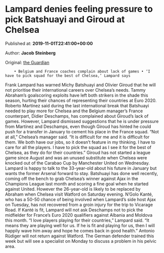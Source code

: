 
# Lampard denies feeling pressure to pick Batshuayi and Giroud at Chelsea

Published at: **2019-11-01T22:41:00+00:00**

Author: **Jacob Steinberg**

Original: [the Guardian](https://www.theguardian.com/football/2019/nov/01/frank-lampard-denies-pressure-pick-michy-batshuayi-olivier-giroud-chelsea)


        • Belgium and France coaches complain about lack of games • ‘I have to pick squad for the best of Chelsea,’ Lampard says
      
Frank Lampard has warned Michy Batshuayi and Olivier Giroud that he will not prioritise their international careers over Chelsea’s needs.
Tammy Abraham’s goalscoring exploits have left both strikers in the shade this season, hurting their chances of representing their countries at Euro 2020. Roberto Martínez said during the last international break that Batshuayi needed to play more for Chelsea and the Belgium manager’s France counterpart, Didier Deschamps, has complained about Giroud’s lack of games.
However, Lampard dismissed suggestions that he is under pressure from Martínez and Deschamps, even though Giroud has hinted he could push for a transfer in January to cement his place in the France squad.
“Not at all,” Chelsea’s manager said. “It is difficult for me and it is difficult for them. We both have our jobs, so it doesn’t feature in my thinking. I have to care for all the players. I have to pick the squad as I see it for the best of Chelsea, as they do for their countries.”
Giroud has not started a league game since August and was an unused substitute when Chelsea were knocked out of the Carabao Cup by Manchester United on Wednesday. Lampard is happy to talk to the 33-year-old about his future in January but wants the former Arsenal forward to stay.
Batshuayi has done well recently, coming off the bench to grab Chelsea’s winner against Ajax in the Champions League last month and scoring a fine goal when he started against United. However the 26-year-old is likely to be replaced by Abraham when Chelsea visit Watford on Saturday evening.
N’Golo Kanté, who has a 50-50 chance of being involved when Lampard’s side host Ajax on Tuesday, has not recovered from a groin injury for the trip to Vicarage Road. If Kanté is fit, Lampard will not ask Deschamps not to pick the midfielder for France’s Euro 2020 qualifiers against Albania and Moldova this month.
“I love players playing for their countries,” Lampard said. “It means they are playing well for us. If he is fit and playing for us, then I will happily wave him away and hope he comes back in good health.”
Antonio Rüdiger will not return against Watford. The German defender trained this week but will see a specialist on Monday to discuss a problem in his pelvic area.
